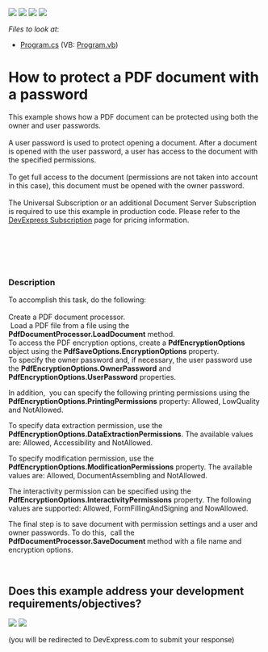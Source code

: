 <!-- default badges list -->
![](https://img.shields.io/endpoint?url=https://codecentral.devexpress.com/api/v1/VersionRange/128595660/15.1.3%2B)
[![](https://img.shields.io/badge/Open_in_DevExpress_Support_Center-FF7200?style=flat-square&logo=DevExpress&logoColor=white)](https://supportcenter.devexpress.com/ticket/details/T243764)
[![](https://img.shields.io/badge/📖_How_to_use_DevExpress_Examples-e9f6fc?style=flat-square)](https://docs.devexpress.com/GeneralInformation/403183)
[![](https://img.shields.io/badge/💬_Leave_Feedback-feecdd?style=flat-square)](#does-this-example-address-your-development-requirementsobjectives)
<!-- default badges end -->
<!-- default file list -->
*Files to look at*:

* [Program.cs](./CS/PDFPasswordProtection/Program.cs) (VB: [Program.vb](./VB/PDFPasswordProtection/Program.vb))
<!-- default file list end -->
# How to protect a PDF document with a password


This example shows how a PDF document can be protected using both the owner and user passwords.<br><br>A user password is used to protect opening a document. After a document is opened with the user password, a user has access to the document with the specified permissions.<br><br>To get full access to the document (permissions are not taken into account in this case), this document must be opened with the owner password.<br><br>The Universal Subscription or an additional Document Server Subscription is required to use this example in production code. Please refer to the <a href="https://www.devexpress.com/Subscriptions/">DevExpress Subscription</a> page for pricing information. <br><br><br> 
<p> </p>


<h3>Description</h3>

To accomplish this task, do the following: <br><br>Create a PDF document processor.<br>&nbsp;Load a PDF file from a file using the <strong>PdfDocumentProcessor.LoadDocument</strong> method.<br>To access the PDF&nbsp;encryption options, create a <strong>PdfEncryptionOptions</strong> object using the<strong> PdfSaveOptions.EncryptionOptions</strong> property.&nbsp;<br>To specify the owner password and, if necessary, the user password use the <strong>PdfEncryptionOptions.OwnerPassword</strong> and <strong>PdfEncryptionOptions.UserPassword</strong> properties.&nbsp;
<p>In addition,&nbsp; you can specify the following printing permissions using the <strong>PdfEncryptionOptions.PrintingPermissions</strong> property: Allowed, LowQuality and NotAllowed.</p>
<p>To specify data extraction permission, use the <strong>PdfEncryptionOptions.DataExtractionPermissions</strong>. The available values are: Allowed, Accessibility and NotAllowed.</p>
<p>To specify modification permission, use the <strong>PdfEncryptionOptions.ModificationPermissions</strong> property. The available values are: Allowed, DocumentAssembling and NotAllowed.</p>
<p>The interactivity permission can be specified using the <strong>PdfEncryptionOptions.InteractivityPermissions</strong> property. The following values are supported: Allowed, FormFillingAndSigning and NowAllowed.</p>
<p>The final step is to&nbsp;save document with permission settings and a user and owner passwords. To do this,&nbsp; call the <strong>PdfDocumentProcessor.SaveDocument&nbsp;</strong>method with a file name and encryption options.</p>

<br/>


<!-- feedback -->
## Does this example address your development requirements/objectives?

[<img src="https://www.devexpress.com/support/examples/i/yes-button.svg"/>](https://www.devexpress.com/support/examples/survey.xml?utm_source=github&utm_campaign=pdf-document-api-protect-document-with-password&~~~was_helpful=yes) [<img src="https://www.devexpress.com/support/examples/i/no-button.svg"/>](https://www.devexpress.com/support/examples/survey.xml?utm_source=github&utm_campaign=pdf-document-api-protect-document-with-password&~~~was_helpful=no)

(you will be redirected to DevExpress.com to submit your response)
<!-- feedback end -->
